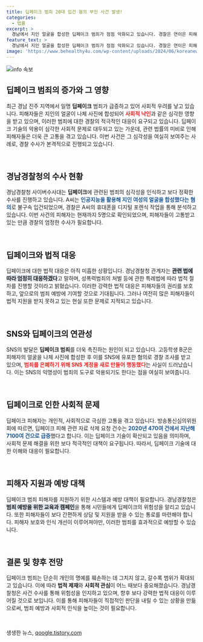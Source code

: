 ```yaml
---
title: 딥페이크 범죄 20대 입건 혐의 부인 사건 발생!
categories:
  - 법률
excerpt: >
  경남에서 지인 얼굴을 합성한 딥페이크 범죄가 점점 악화되고 있습니다. 경찰은 연이은 피해 사건에 강력 대응할 방침이며, 범죄를 저지른 A씨와 고등학생 B군 등의 수사가 진행 중입니다.
feature_text: >
  경남에서 지인 얼굴을 합성한 딥페이크 범죄가 점점 악화되고 있습니다. 경찰은 연이은 피해 사건에 강력 대응할 방침이며, 범죄를 저지른 A씨와 고등학생 B군 등의 수사가 진행 중입니다.
image: 'https://www.behealthy4u.com/wp-content/uploads/2024/06/koreanews.jpg'
---
```


<p><img src="https://www.behealthy4u.com/wp-content/uploads/2024/06/koreanews.jpg" alt="info 속보" /></p>

<h2 data-ke-size="size26">딥페이크 범죄의 증가와 그 영향</h2>

<p data-ke-size="size16">최근 경남 진주 지역에서 일명 <b>딥페이크</b> 범죄가 급증하고 있어 사회적 우려를 낳고 있습니다. 피해자들은 지인의 얼굴이 나체 사진에 합성되어 <b><span style="color: #ee2323;">사회적 낙인</span></b>과 같은 심각한 영향을 받고 있으며, 이러한 범죄에 대한 경찰의 적극적인 대응이 요구되고 있습니다. 딥페이크 기술의 악용이 심각한 사회적 문제로 대두되고 있는 가운데, 관련 법률의 미비로 인해 피해자들은 더욱 큰 고통을 겪고 있습니다. 이번 사건은 그 심각성을 여실히 보여주는 사례로, 경찰 수사가 본격적으로 진행되고 있습니다.</p>

<p data-ke-size="size16">&nbsp;</p>

<h2 data-ke-size="size26">경남경찰청의 수사 현황</h2>

<p data-ke-size="size16">경남경찰청 사이버수사대는 <b>딥페이크</b>에 관련된 범죄의 심각성을 인식하고 보다 정확한 수사를 진행하고 있습니다. A씨는 <b><span style="color: #1a5490;">인공지능을 활용해 지인 여성의 얼굴을 합성했다는 혐의</span></b>로 불구속 입건되었으며, 경찰은 A씨의 휴대폰을 디지털 포렌식 작업을 통해 분석하고 있습니다. 이번 사건의 피해자는 현재까지 5명으로 확인되었으며, 피해자들이 고통받고 있는 만큼 경찰의 엄정한 수사가 필요합니다.</p>

<p data-ke-size="size16">&nbsp;</p>

<h2 data-ke-size="size26">딥페이크와 법적 대응</h2>

<p data-ke-size="size16">딥페이크에 대한 법적 대응은 아직 미흡한 상황입니다. 경남경찰청 관계자는 <b><span style="background-color: #21538527;">관련 법에 따라 엄정히 대응하겠다</span></b>고 말하며, 성폭력범죄의 처벌 등에 관한 특례법에 따라 법적 절차를 진행할 것이라고 밝혔습니다. 이러한 강력한 법적 대응은 피해자들의 권리를 보호하고, 앞으로의 범죄 예방에 기여할 것으로 기대됩니다. 그러나 여전히 많은 피해자들이 법적 지원을 받지 못하고 있는 현실 또한 문제로 지적되고 있습니다.</p>

<p data-ke-size="size16">&nbsp;</p>

<h2 data-ke-size="size26">SNS와 딥페이크의 연관성</h2>

<p data-ke-size="size16">SNS의 발달은 <b>딥페이크 범죄</b>를 더욱 촉진하는 원인이 되고 있습니다. 고등학생 B군은 피해자의 얼굴을 나체 사진에 합성한 후 이를 SNS에 유포한 혐의로 경찰 조사를 받고 있으며, <b><span style="color: #ee2323;">범죄를 은폐하기 위해 SNS 계정을 새로 만들어 행동했다</span></b>는 사실이 드러났습니다. 이는 SNS의 익명성이 범죄의 도구로 악용되기도 한다는 점을 여실히 보여줍니다.</p>

<p data-ke-size="size16">&nbsp;</p>

<h2 data-ke-size="size26">딥페이크로 인한 사회적 문제</h2>

<p data-ke-size="size16">딥페이크 피해자는 개인적, 사회적으로 극심한 고통을 겪고 있습니다. 방송통신심의위원회에 따르면, 딥페이크 피해 관련 자료 삭제 요청 건수는 <b><span style="color: #1a5490;">2020년 470여 건에서 지난해 7100여 건으로 급증</span></b>했다고 합니다. 이는 딥페이크 기술이 확산되고 있음을 의미하며, 사회적 문제 해결을 위한 보다 적극적인 대책이 요구됩니다. 따라서, 딥페이크 기술에 대한 이해와 대응이 필요합니다.</p>

<p data-ke-size="size16">&nbsp;</p>

<h2 data-ke-size="size26">피해자 지원과 예방 대책</h2>

<p data-ke-size="size16">딥페이크 범죄 피해자를 지원하기 위한 시스템과 예방 대책이 필요합니다. 경남경찰청은 <b><span style="background-color: #21538527;">범죄 예방을 위한 교육과 캠페인</span></b>을 통해 시민들에게 딥페이크의 위험성을 알리고 있습니다. 또한 피해자들이 보다 간편하게 상담 및 지원을 받을 수 있는 통로를 마련해야 합니다. 피해자 보호와 인식 개선이 이루어져야만, 이러한 범죄를 효과적으로 예방할 수 있습니다.</p>

<p data-ke-size="size16">&nbsp;</p>

<h2 data-ke-size="size26">결론 및 향후 전망</h2>

<p data-ke-size="size16">딥페이크 범죄는 단순히 개인의 명예를 훼손하는 데 그치지 않고, 갈수록 범위가 확대되고 있습니다. 이에 따라 <b>법적 제재</b>와 <b>사회적 관심</b>이 어느 때보다 중요해졌습니다. 경남경찰청은 사건 수사를 통해 위험성을 인지하고 있으며, 향후 보다 강력한 법적 대응이 이루어질 것으로 보입니다. 이를 통해 피해자들이 직접적인 판단을 내릴 수 있는 상황을 만듦으로써, 범죄 예방과 사회적 인식을 높이는 것이 필요합니다.</p>

<p data-ke-size="size16">&nbsp;</p>
생생한 뉴스, <a href="https://qoogle.tistory.com" rel="dofollow">qoogle.tistory.com</a>


